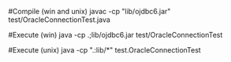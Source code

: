 #Compile (win and unix)
javac -cp "lib/ojdbc6.jar" test/OracleConnectionTest.java

#Execute (win)
java -cp .;lib/ojdbc6.jar test/OracleConnectionTest

#Execute (unix)
java -cp ".:lib/*" test.OracleConnectionTest
